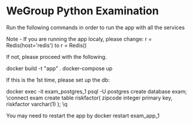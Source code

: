 # WeGroup Python Examination

Run the following commands in order to run the app with all the services

Note - If you are running the app localy, please change:
r = Redis(host='redis')
to r = Redis()

If not, please proceed with the following.

docker build -t "app" .
docker-compose up

If this is the 1st time, please set up the db:

docker exec -it exam_postgres_1 psql -U postgres
create database exam;
\connect exam
create table riskfactor(
zipcode integer primary key,
riskfactor varchar(1)
);
\q

You may need to restart the app by
docker restart exam_app_1
